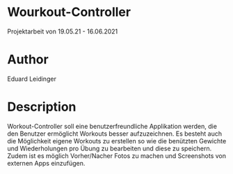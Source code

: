 # Wourkout-Controller
Projektarbeit von 19.05.21 - 16.06.2021

# Author
Eduard Leidinger

# Description
Workout-Controller soll eine benutzerfreundliche Applikation werden, die den Benutzer ermöglicht Workouts besser aufzuzeichnen. Es besteht auch die Möglichkeit eigene Workouts zu erstellen so wie die benützten Gewichte und Wiederholungen pro Übung zu bearbeiten und diese zu speichern. Zudem ist es möglich Vorher/Nacher Fotos zu machen und Screenshots von externen Apps einzufügen.



